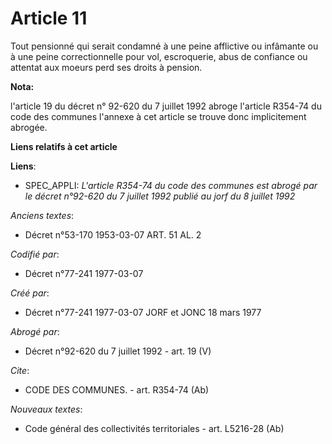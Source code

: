 # Article 11

Tout pensionné qui serait condamné à une peine afflictive ou infâmante ou à une peine correctionnelle pour vol, escroquerie,
abus de confiance ou attentat aux moeurs perd ses droits à pension.

**Nota:**

l'article 19 du décret n° 92-620 du 7 juillet 1992 abroge l'article R354-74 du code des communes l'annexe à cet article se
trouve donc implicitement abrogée.

**Liens relatifs à cet article**

**Liens**:

  - SPEC_APPLI: *L'article R354-74 du code des communes est abrogé par le décret n°92-620 du 7 juillet 1992 publié au jorf du 8 juillet 1992*

_Anciens textes_:

  - Décret n°53-170 1953-03-07 ART. 51 AL. 2

_Codifié par_:

  - Décret n°77-241 1977-03-07

_Créé par_:

  - Décret n°77-241 1977-03-07 JORF et JONC 18 mars 1977

_Abrogé par_:

  - Décret n°92-620 du 7 juillet 1992 - art. 19 (V)

_Cite_:

  - CODE DES COMMUNES. - art. R354-74 (Ab)

_Nouveaux textes_:

  - Code général des collectivités territoriales - art. L5216-28 (Ab)
